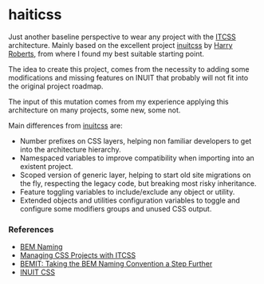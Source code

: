# haiticss

Just another baseline perspective to wear any project with the [ITCSS](http://itcss.io/) architecture. Mainly based on the excellent project [inuitcss](https://github.com/inuitcss/inuitcss) by [Harry Roberts](https://csswizardry.com/), from where I found my best suitable starting point.

The idea to create this project, comes from the necessity to adding some modifications and missing features on INUIT that probably will not fit into the original project roadmap.

The input of this mutation comes from my experience applying this architecture on many projects, some new, some not.

Main differences from [inuitcss](https://github.com/inuitcss/inuitcss) are:

* Number prefixes on CSS layers, helping non familiar developers to get into the architecture hierarchy.
* Namespaced variables to improve compatibility when importing into an existent project.
* Scoped version of generic layer, helping to start old site migrations on the fly, respecting the legacy code, but breaking most risky inheritance.
* Feature toggling variables to include/exclude any object or utility.
* Extended objects and utilities configuration variables to toggle and configure some modifiers groups and unused CSS output.


### References

* [BEM Naming](http://getbem.com/naming/)
* [Managing CSS Projects with ITCSS](https://www.youtube.com/watch?v=1OKZOV-iLj4&feature=youtu.be)
* [BEMIT: Taking the BEM Naming Convention a Step Further](https://csswizardry.com/2015/08/bemit-taking-the-bem-naming-convention-a-step-further/)
* [INUIT CSS](https://github.com/inuitcss/inuitcss)